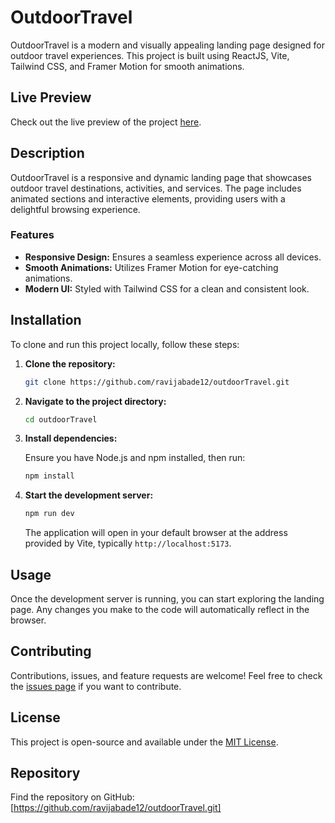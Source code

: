 # OutdoorTravel

OutdoorTravel is a modern and visually appealing landing page designed for outdoor travel experiences. This project is built using ReactJS, Vite, Tailwind CSS, and Framer Motion for smooth animations.

## Live Preview

Check out the live preview of the project [here](https://out-door-travel.netlify.app/).

## Description

OutdoorTravel is a responsive and dynamic landing page that showcases outdoor travel destinations, activities, and services. The page includes animated sections and interactive elements, providing users with a delightful browsing experience.

### Features

- **Responsive Design:** Ensures a seamless experience across all devices.
- **Smooth Animations:** Utilizes Framer Motion for eye-catching animations.
- **Modern UI:** Styled with Tailwind CSS for a clean and consistent look.

## Installation

To clone and run this project locally, follow these steps:

1. **Clone the repository:**

   ```bash
   git clone https://github.com/ravijabade12/outdoorTravel.git
   ```

2. **Navigate to the project directory:**

   ```bash
   cd outdoorTravel
   ```

3. **Install dependencies:**

   Ensure you have Node.js and npm installed, then run:

   ```bash
   npm install
   ```

4. **Start the development server:**

   ```bash
   npm run dev
   ```

   The application will open in your default browser at the address provided by Vite, typically `http://localhost:5173`.

## Usage

Once the development server is running, you can start exploring the landing page. Any changes you make to the code will automatically reflect in the browser.

## Contributing

Contributions, issues, and feature requests are welcome! Feel free to check the [issues page](https://github.com/ravijabade12/outdoorTravel.git/issues) if you want to contribute.

## License

This project is open-source and available under the [MIT License](LICENSE).

## Repository

Find the repository on GitHub: [https://github.com/ravijabade12/outdoorTravel.git]
